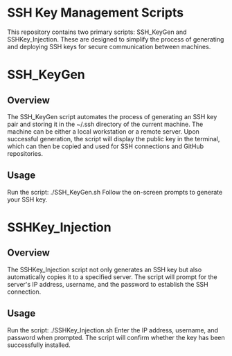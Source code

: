 # SSH Key Management Scripts
This repository contains two primary scripts: SSH_KeyGen and SSHKey_Injection. These are designed to simplify the process of generating and deploying SSH keys for secure communication between machines.

# SSH_KeyGen
## Overview
The SSH_KeyGen script automates the process of generating an SSH key pair and storing it in the ~/.ssh directory of the current machine. The machine can be either a local workstation or a remote server. Upon successful generation, the script will display the public key in the terminal, which can then be copied and used for SSH connections and GitHub repositories.

## Usage
Run the script: ./SSH_KeyGen.sh
Follow the on-screen prompts to generate your SSH key.

# SSHKey_Injection
## Overview
The SSHKey_Injection script not only generates an SSH key but also automatically copies it to a specified server. The script will prompt for the server's IP address, username, and the password to establish the SSH connection.

## Usage
Run the script: ./SSHKey_Injection.sh
Enter the IP address, username, and password when prompted.
The script will confirm whether the key has been successfully installed.
